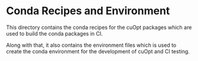 # Conda Recipes and Environment

This directory contains the conda recipes for the cuOpt packages which are used to build the conda packages in CI.

Along with that, it also contains the environment files which is used to create the conda environment for the development of cuOpt and CI testing.



